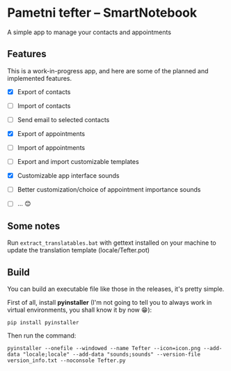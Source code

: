 # Pametni tefter – SmartNotebook 

A simple app to manage your contacts and appointments 


## Features 

This is a work-in-progress app, and here are some of the planned and implemented features. 

- [x] Export of contacts 
- [ ] Import of contacts 
- [ ] Send email to selected contacts 
- [x] Export of appointments 
- [ ] Import of appointments 
- [ ] Export and import customizable templates 
- [x] Customizable app interface sounds 
- [ ] Better customization/choice of appointment importance sounds 
- [ ] ... :blush: 


## Some notes 

Run `extract_translatables.bat` with gettext installed on your machine to update the translation template (locale/Tefter.pot) 


## Build 

You can build an executable file like those in the releases, it's pretty simple. 

First of all, install **pyinstaller** (I'm not going to tell you to always work in virtual environments, you shall know it by now :grin:):  

```shell
pip install pyinstaller
```

Then run the command:  

```shell
pyinstaller --onefile --windowed --name Tefter --icon=icon.png --add-data "locale;locale" --add-data "sounds;sounds" --version-file version_info.txt --noconsole Tefter.py
```
